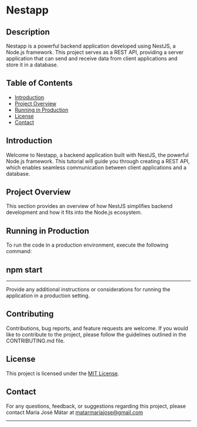 # Nestapp

## Description

Nestapp is a powerful backend application developed using NestJS, a Node.js framework. This project serves as a REST API, providing a server application that can send and receive data from client applications and store it in a database.

## Table of Contents

- [Introduction](#introduction)
- [Project Overview](#project-overview)
- [Running in Production](#running-in-production)
- [License](#license)
- [Contact](#contact)

## Introduction

Welcome to Nestapp, a backend application built with NestJS, the powerful Node.js framework. This tutorial will guide you through creating a REST API, which enables seamless communication between client applications and a database.

## Project Overview

This section provides an overview of how NestJS simplifies backend development and how it fits into the Node.js ecosystem.

## Running in Production

To run the code in a production environment, execute the following command:

## npm start

-----------

Provide any additional instructions or considerations for running the application in a production setting.

## Contributing

Contributions, bug reports, and feature requests are welcome. 
If you would like to contribute to the project, please follow the guidelines outlined in the CONTRIBUTING.md file.

## License

This project is licensed under the [MIT License](LICENSE).

## Contact

For any questions, feedback, or suggestions regarding this project, please contact María José Mátar at matarmariajose@gmail.com

---
